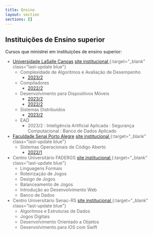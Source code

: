 ```yaml
---
title: Ensino
layout: section
sections: []
---
```


<style>
ul > li {
  color: #666;
}

#contents > ul > * > ul * > ul > li {
    display: inline-block;
    margin-right: 3ch;
}
</style>

## Instituições de Ensino superior

Cursos que ministrei em instituições de ensino superior:

* [Universidade LaSalle Canoas](lasalle) [site institucional <i class="fa-solid fa-globe" style="font-size: 70%; vertical-align: baseline;"></i>](https://unilasalle.edu.br/canoas){:target="\_blank" class="last-update blue"}
    * Complexidade de Algoritmos e Avaliação de Desempenho
        * [2023/2](lasalle/2023-02-analise-algoritmos)
    * Compiladores
        * [2022/2](lasalle/2022-02-compiladores)
    * Desenvolvimento para Dispositivos Móveis
        * [2023/2](lasalle/2023-02-mobile)
        * [2022/2](lasalle/2022-02-mobile)
    * Sistemas Distribuídos
        * [2023/2](lasalle/2023-02-sistemas-distribuidos)
    * EAD
        * 2023/2
        : Inteligência Artificial Aplicada
        : Segurança Computacional
        : Banco de Dados Aplicado
* [Faculdade Senai Porto Alegre](senai) [site institucional <i class="fa-solid fa-globe" style="font-size: 70%; vertical-align: baseline;"></i>](https://www.senairs.org.br/unidades/senai-porto-alegre){:target="\_blank" class="last-update blue"}
    * Sistemas Operacionais de Código Aberto
        * [2022/1](senai/2022-01-soca)
* Centro Universitário FADERGS [site institucional <i class="fa-solid fa-globe" style="font-size: 70%; vertical-align: baseline;"></i>](https://www.fadergs.edu.br){:target="\_blank" class="last-update blue"}
    * Linguagens Formais
    * Roteirização de Jogos
    * Design de Jogos
    * Balanceamento de Jogos
    * Introdução ao Desenvolvimento Web
    * Banco de Dados
* Centro Universitário Senac-RS [site institucional <i class="fa-solid fa-globe" style="font-size: 70%; vertical-align: baseline;"></i>](https://www.senacrs.com.br/unidade/63){:target="\_blank" class="last-update blue"}
    * Algoritmos e Estruturas de Dados
    * Jogos Digitais
    * Desenvolvimento Orientado a Objetos
    * Desenvolvimento para iOS com Swift
